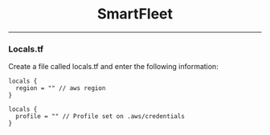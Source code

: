 <h1 align="center">
     SmartFleet
</h1>

---
### Locals.tf
Create a file called locals.tf and enter the following information:
```
locals {
  region = "" // aws region
}

locals {
  profile = "" // Profile set on .aws/credentials 
}
```
